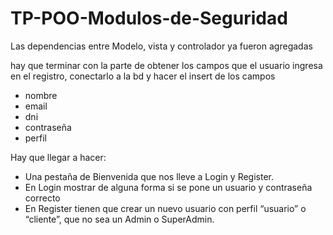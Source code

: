 # TP-POO-Modulos-de-Seguridad

Las dependencias entre Modelo, vista y controlador ya fueron agregadas

hay que terminar con la parte de obtener los campos que el usuario ingresa en el registro, conectarlo a la bd y hacer el insert de los campos 
* nombre
* email
* dni
* contraseña
* perfil



Hay que llegar a hacer:

- Una pestaña de Bienvenida que nos lleve a Login y Register.
- En Login mostrar de alguna forma si se pone un usuario y contraseña correcto
- En Register tienen que crear un nuevo usuario con perfil “usuario” o “cliente”, que no sea un Admin o SuperAdmin.
